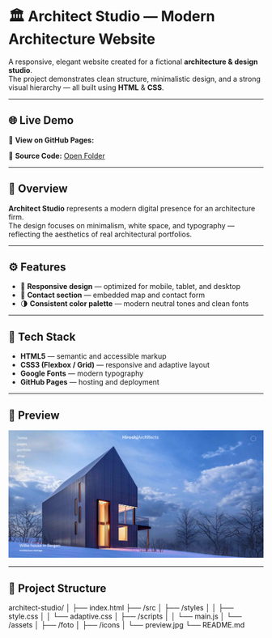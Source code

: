 # 🏛️ Architect Studio — Modern Architecture Website

A responsive, elegant website created for a fictional **architecture & design studio**.  
The project demonstrates clean structure, minimalistic design, and a strong visual hierarchy — all built using **HTML** & **CSS**.

---

## 🌐 Live Demo

🔗 **View on GitHub Pages:** []()

📁 **Source Code:** [Open Folder](./)

---

## 🧠 Overview

**Architect Studio** represents a modern digital presence for an architecture firm.  
The design focuses on minimalism, white space, and typography — reflecting the aesthetics of real architectural portfolios.

---

## ⚙️ Features

- 🧭 **Responsive design** — optimized for mobile, tablet, and desktop
- 📍 **Contact section** — embedded map and contact form
- 🌗 **Consistent color palette** — modern neutral tones and clean fonts

---

## 🧩 Tech Stack

- **HTML5** — semantic and accessible markup
- **CSS3 (Flexbox / Grid)** — responsive and adaptive layout
- **Google Fonts** — modern typography
- **GitHub Pages** — hosting and deployment

---

## 📸 Preview

![Website Preview](./assets/icons/preview.jpg)

---

## 📁 Project Structure

architect-studio/
│
├── index.html
├── /src
│ ├── /styles
│ │ ├── style.css
│ │ └── adaptive.css
│ ├── /scripts
│ │ └── main.js
│ └── /assets
│ ├── /foto
│ ├── /icons
│ └── preview.jpg
└── README.md
